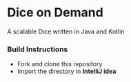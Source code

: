 # Dice on Demand  
A scalable Dice written in Java and Kotlin

### Build Instructions  
* Fork and clone this repository
* Import the directory in **IntelliJ idea**
